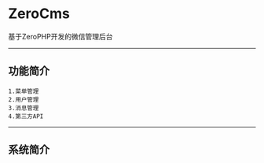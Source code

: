 # ZeroCms
基于ZeroPHP开发的微信管理后台

---

## 功能简介
```
1.菜单管理
2.用户管理
3.消息管理
4.第三方API
```

---

## 系统简介
```

```